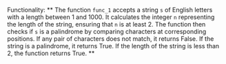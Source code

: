 Functionality: ** The function `func_1` accepts a string `s` of English letters with a length between 1 and 1000. It calculates the integer `n` representing the length of the string, ensuring that `n` is at least 2. The function then checks if `s` is a palindrome by comparing characters at corresponding positions. If any pair of characters does not match, it returns False. If the string is a palindrome, it returns True. If the length of the string is less than 2, the function returns True. **